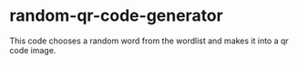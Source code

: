 # random-qr-code-generator
This code chooses a random word from the wordlist and makes it into a qr code image.
